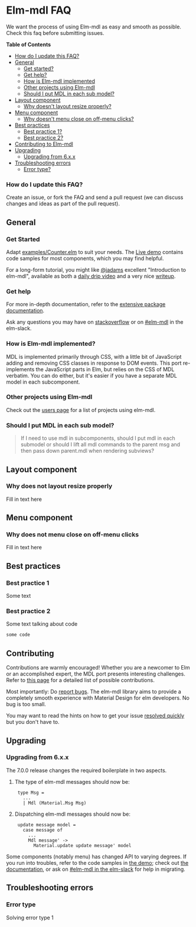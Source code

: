 Elm-mdl FAQ
=====================
We want the process of using Elm-mdl as easy and smooth as possible. Check this faq before submitting issues.

**Table of Contents**

- [How do I update this FAQ?](#how-do-i-update-this-faq)
- [General](#general)
  - [Get started?](#get-started)
  - [Get help?](#get-help)
  - [How is Elm-mdl implemented](how-is-elm-mdl-implemented)
  - [Other projects using Elm-mdl](#other-projects-using-elm-mdl)
  - [Should I put MDL in each sub model?](#should-i-put-mdl-in-each-sub-model)
- [Layout component](#layout-component)
  - [Why doesn't layout resize properly?](#why-does-not-layout-resize-properly)
- [Menu component](#menu-component)
  - [Why doesn't menu close on off-menu clicks?](#why-does-not-menu-close-on-off-menu-clicks)
- [Best practices](#best-practices)
  - [Best practice 1?](#best-practice-1)
  - [Best practice 2?](#best-practice-2)
- [Contributing to Elm-mdl](#contributing)
- [Upgrading](upgrading)
  - [Upgrading from 6.x.x](upgrading-from-6.x.x)
- [Troubleshooting errors](#troubleshooting-errors)
  - [Error type?](#error-type)


### How do I update this FAQ?

Create an issue, or fork the FAQ and send a pull request (we can discuss changes and ideas as part of the pull request).


## General

### Get Started

Adapt
[examples/Counter.elm](https://github.com/debois/elm-mdl/tree/master/examples) to suit your needs.
The
[Live demo](https://debois.github.io/elm-mdl/) contains code samples for most components, which
you may find helpful.

For a long-form tutorial, you might like [@jadams](https://github.com/jadams) excellent "Introduction to elm-mdl", available as both a [daily drip video](https://www.dailydrip.com/topics/elm/drips/elm-mdl-introduction) and a very nice [writeup](https://medium.com/@dailydrip/introduction-to-using-material-design-in-elm-dc2320087410#.dodoot1wd).


### Get help
For more in-depth documentation, refer to the [extensive package
documentation](http://package.elm-lang.org/packages/debois/elm-mdl/latest/).

Ask any questions you may have on
[stackoverflow](https://stackoverflow.com/questions/ask?tags=elm+elm-mdl)
or on [#elm-mdl](https://elm.slack.com/messages/elm-mdl) in the elm-slack.

### How is Elm-mdl implemented?

MDL is implemented primarily through CSS, with a little bit of JavaScript
adding and removing CSS classes in response to DOM events. This port
re-implements the JavaScript parts in Elm, but relies on the CSS of MDL
verbatim.
You can do either, but it's easier if you have a separate MDL model in each subcomponent.


### Other projects using Elm-mdl

Check out the [users page](USERS.md) for a list of projects using elm-mdl.


### Should I put MDL in each sub model?
>If I need to use mdl in subcomponents, should I put mdl in each submodel or should I lift all mdl commands to the parent msg and then pass down parent.mdl when rendering subviews?


## Layout component

### Why does not layout resize properly
Fill in text here


## Menu component

### Why does not menu close on off-menu clicks
Fill in text here


## Best practices

### Best practice 1
Some text

### Best practice 2
Some text talking about code

```bash
some code
```

## Contributing
Contributions are warmly encouraged! Whether you are a newcomer to Elm or
an accomplished expert, the MDL port presents interesting challenges. Refer
to [this page](https://github.com/debois/elm-mdl/blob/master/CONTRIBUTING.md)
for a detailed list of possible contributions.

Most importantly: Do [report
bugs](https://github.com/debois/elm-mdl/issues/new). The elm-mdl library
aims to provide a completely smooth experience with Material Design for elm
developers. No bug is too small.

You may want to read the hints on how to get your issue [resolved
quickly](https://github.com/debois/elm-mdl/blob/master/CONTRIBUTING.md#can-i-speed-up-my-issue)
but you don't have to.

## Upgrading

### Upgrading from 6.x.x

The 7.0.0 release changes the required boilerplate in two aspects.

1. The type of elm-mdl messages should now be:

        type Msg =
          ...
          | Mdl (Material.Msg Msg)

2. Dispatching elm-mdl messages should now be:

        update message model =
          case message of
            ...
            Mdl message' ->
              Material.update update message' model

Some components (notably menu) has changed API to varying degrees. If you run
into troubles, refer to the code samples in [the
demo](https://debois.github.io/elm-mdl/); check out [the
documentation](http://package.elm-lang.org/packages/debois/elm-mdl/latest/), or
ask on [#elm-mdl in the elm-slack](https://elm.slack.com/messages/elm-mdl) for
help in migrating.


## Troubleshooting errors

### Error type
Solving error type 1
